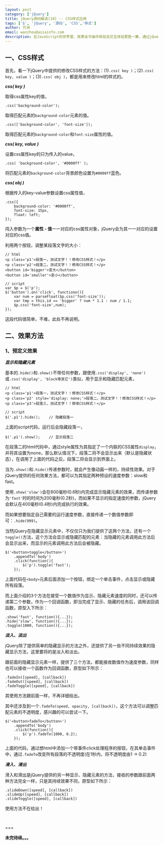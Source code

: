 ```yaml
---
layout: post
category: ['jQuery']
title: jQuery源码解读[10] -- CSS样式应用
tags: ['$', 'jQuery', '源码', 'CSS','样式']
author: 万洲
email: wanzhou@asiainfo.com
description: 在JavaScript的世界里，效果会令操作体验及交互体验更胜一筹，通过jQuery，能够更加轻松的为页面操作添加“酷炫”的视觉效果，甚至创建精致的动画
---
```


## 一、CSS样式 ##

首先，看一下jQuery中提供的修改CSS样式的方法：(1)`.css( key )`；(2)`.css( key, value )`；(3)`.css( obj )`，都是用来修改html的样式的。

***css( key )***

取得css属性key的值，

	.css('background-color');
	
取得匹配元素的`background-color`元素的值。

	.css(['background-color', 'font-size']);
	
取得匹配元素的`background-color`和`font-size`属性的值。

***css( key, value )***

设置css属性key的只为传入的value，

	.css( 'background-color', '#0000ff' );
	
将匹配元素的`background-color`背景颜色设置为`#0000ff`蓝色。

***css( obj )***

根据传入的key-value参数设置css属性值，

	.css({
		background-color: '#0000ff',
		font-size: 15px,
		float: left;
	});

闯入参数为一个**属性 - 值**一一对应的css属性对象，jQuery会为其一一对应的设置对应的css值。

利用两个按钮，调整某段落文字的大小：

	// html
	<p class='p1'>段落一，测试文字！！修改CSS样式！</p>
	<p class='p2'>段落二，测试文字！！修改CSS样式！</p>
	<button id='bigger'>变大</button>
	<button id='smaller'>变小</button>
	
	// script
    var $p = $('p');
    $('button').on('click', functiono(){
        var num = parseFloat($p.css('font-size'));
        var tmp = this.id == 'bigger' ? num * 1.1 : num / 1.1; 
        $p.css('font-size',num);
	});

这段代码很简单，不难，此处不再说明。

## 二、效果方法 ##
### 1、预定义效果 ###

***显示和隐藏元素***

基本的`.hide()`和`.show()`不带任何参数，跟使用`.css('display', 'none')`或`.css('display', 'block等其它')`类似，用于显示和隐藏匹配元素，

	// html
	<p class='p1'>段落一，测试文字！！修改CSS样式！</p>
	<p class='p2' style='display: none;'>段落二，测试文字！！修改CSS样式！</p>
	<p class='p3'>段落三，测试文字！！修改CSS样式！</p>
	
	// script
	$('.p1').hide();	// 隐藏段落一
	
上面的script代码，运行后会隐藏段落一，
	
	$('.p1').show();	// 显示段落二
	
在段落二的html代码中，通过style属性为其指定了一个内联的CSS属性`display`，并将其设置为none，那么默认情况下，段落二将不会显示出来（默认是隐藏状态），在调用了上面的代码之后，段落二将会显示到界面上。

当为`.show()`和`.hide()`传递参数时，就会产生像动画一样的，持续性效果。对于jQuery提供的任何效果方法，都可以为其指定两种预设的速度参数：slow和fast。

使用`.show('slow')`会在600毫秒(0.6秒)内完成显示隐藏元素的效果，而传递参数为`'fast'`时的时间为200毫秒(0.2秒)，而如果不显示的指定速度的参数，jQuery会默认在400毫秒(0.4秒)内完成执行的效果。

而如果想要指定自己需要的运行速度参数，直接传递一个数值参数即可：`.hide(999)`。

当然jQuery在隐藏显示元素中，不仅仅只为我们提供了这两个方法，还有一个`toggle()`方法，这个方法会显示或隐藏匹配的元素：当隐藏的元素调用此方法后会显示出来，而显示的元素调用此方法后会被隐藏。

	$('<button>toggle</button>')
		.appendTo('body')
		.click(function(){
			$('p').toggle('fast');
		});

上面代码在`<body>`元素后面添加一个按钮，绑定一个单击事件，点击显示或隐藏所有段落。

而上面介绍的3个方法在接受一个数值作为显示、隐藏元素速度的同时，还可以传递第二个参数，作为一个回调函数，即当完成了显示、隐藏的任务后，调用该回调函数，原型入下所示：

	.show('fast', function(){...});
	.hide('slow', function(){...});
	.toggle(1000, function(){...});

***淡入、淡出***

jQuery除了提供简单的隐藏显示的方法之外，还提供了另一些不同持续效果的隐藏显示方法，这里要将的是淡入和淡出。

跟前面的隐藏显示元素一样，提供了三个方法，都能接收数值作为速度参数，同样也可以接收一个函数作为回调函数，原型如下所示：

	.fadeIn([speed], [callback])
	.fadeOut([speed], [callback])
	.fadeToggle([speed], [callback])

其使用方法跟前面一样，不再详细给出。

其中还涉及到一个`.fadeTo(speed, opacity, [callback])`，这个方法可以调整匹配元素的不透明度，感兴趣的可以尝试一下。

	$('<button>fadeTo</button>')
		.appendTo('body')
		.click(function(){
			$('p').fadeTo(1000, 0.2);
		});
	
上面的代码，通过想html中添加一个带事件click处理程序的按钮，在其单击事件中，通过`.fadeTo`改变所有段落的不透明度(在1秒内，将不透明度由1 -> 0.2)

***滑入、滑出***

滑入和滑出是jQuery提供的另一种显示、隐藏元素的方法，接收的参数跟前面两种方法完全一样，只是其持续效果不同，原型如下所示：

	.slideDown([speed], [callback])
	.slideUp([speed], [callback])
	.slideToggle([speed], [callback])

使用方法不在给出！
	

</br>

===

**未完待续。。。**

